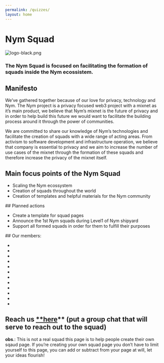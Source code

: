 ```yaml
---
permalink: /quizzes/
layout: home
---
```


# Nym Squad

![logo-black.png](https://prod-files-secure.s3.us-west-2.amazonaws.com/800f4901-c0ef-4400-908b-546a48c1aff1/c9242b39-4b10-4038-8563-7ca44fd80bc6/logo-black.png)

### The Nym Squad is focused on facilitating the formation of squads inside the Nym ecossistem.

## Manifesto

We’ve gathered together because of our love for privacy, technology and Nym. The Nym project is a privacy focused web3 project with a mixnet as it’s main product, we believe that Nym’s mixnet is the future of privacy and in order to help build this future we would want to facilitate the building process around it through the power of communities.

We are committed to share our knowledge of Nym’s technologies and facilitate the creation of squads with a wide range of acting areas. From activism to software development and infrastructure operation, we believe that company is essential to privacy and we aim to increase the number of use cases of the mixnet through the formation of these squads and therefore increase the privacy of the mixnet itself.

## Main focus points of the Nym Squad
<ul>
<li>Scaling the Nym ecossystem</li>
<li>Creation of squads throughout the world</li>
<li>Creation of templates and helpful materials for the Nym community</li>
</ul>
## Planned actions
<ul>
<li>Create a template for squad pages</li>
<li>Announce the 1st Nym squads during Level1 of Nym shipyard</li>
<li>Support all formed squads in order for them to fulfill their purposes</li>
</ul>
## Our members:

<ul>
  <li></li>
  <li></li>
  <li></li>
  <li></li>
  <li></li>
  <li></li>
  <li></li>
  <li></li>
  <li></li>
  <li></li>
  <li></li>
  <li></li>
</ul>

## Reach us [**here](https://discord.gg/nym)** (put a group chat that will serve to reach out to the squad)

**obs**.: This is not a real squad this page is to help people create their own sqaud page. If you’re creating your own squad page you don’t have to limit yourself to this page, you can add or subtract from your page at will, let your ideas flourish!
